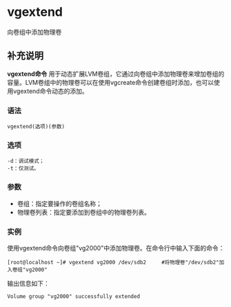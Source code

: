 vgextend
===

向卷组中添加物理卷

## 补充说明

**vgextend命令** 用于动态扩展LVM卷组，它通过向卷组中添加物理卷来增加卷组的容量。LVM卷组中的物理卷可以在使用vgcreate命令创建卷组时添加，也可以使用vgextend命令动态的添加。

###  语法

```shell
vgextend(选项)(参数)
```

###  选项

```shell
-d：调试模式；
-t：仅测试。
```

###  参数

*   卷组：指定要操作的卷组名称；
*   物理卷列表：指定要添加到卷组中的物理卷列表。

###  实例

使用vgextend命令向卷组"vg2000"中添加物理卷。在命令行中输入下面的命令：

```shell
[root@localhost ~]# vgextend vg2000 /dev/sdb2     #将物理卷"/dev/sdb2"加入卷组"vg2000"
```

输出信息如下：

```shell
Volume group "vg2000" successfully extended
```


<!-- Linux命令行搜索引擎：https://jaywcjlove.github.io/linux-command/ -->
